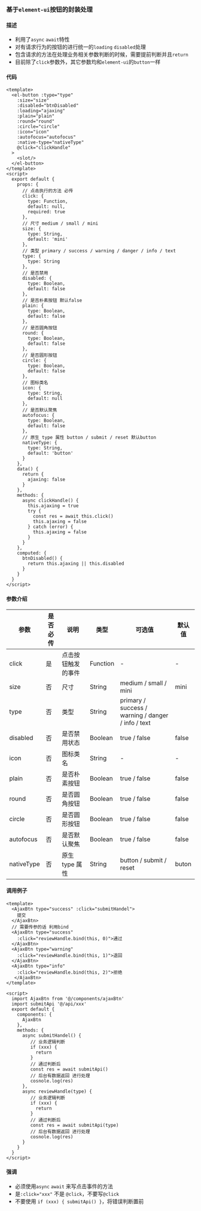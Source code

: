 ### 基于`element-ui`按钮的封装处理

#### 描述
* 利用了`async` `await`特性
* 对有请求行为的按钮的进行统一的`loading` `disabled`处理
* 包含请求的方法在处理业务相关参数判断的时候，需要提前判断并且`return`
* 目前除了`click`参数外，其它参数均和`element-ui`的`button`一样

#### 代码
```
<template>
  <el-button :type="type"
    :size="size"
    :disabled="btnDisabled"
    :loading="ajaxing"
    :plain="plain"
    :round="round"
    :circle="circle"
    :icon="icon"
    :autofocus="autofocus"
    :native-type="nativeType"
    @click="clickHandle"
  >
    <slot/>
  </el-button>
</template>
<script>
  export default {
    props: {
      // 点击执行的方法 必传
      click: {
        type: Function,
        default: null,
        required: true
      },
      // 尺寸 medium / small / mini
      size: {
        type: String,
        default: 'mini'
      },
      // 类型 primary / success / warning / danger / info / text
      type: {
        type: String
      },
      // 是否禁用
      disabled: {
        type: Boolean,
        default: false
      },
      // 是否朴素按钮 默认false
      plain: {
        type: Boolean,
        default: false
      },
      // 是否圆角按钮
      round: {
        type: Boolean,
        default: false
      },
      // 是否圆形按钮
      circle: {
        type: Boolean,
        default: false
      },
      // 图标类名
      icon: {
        type: String,
        default: null
      },
      // 是否默认聚焦
      autofocus: {
        type: Boolean,
        default: false
      },
      // 原生 type 属性 button / submit / reset 默认button
      nativeType: {
        type: String,
        default: 'button'
      }
    },
    data() {
      return {
        ajaxing: false
      }
    },
    methods: {
      async clickHandle() {
        this.ajaxing = true
        try {
          const res = await this.click()
          this.ajaxing = false
        } catch (error) {
          this.ajaxing = false
        }
      }
    },
    computed: {
      btnDisabled() {
        return this.ajaxing || this.disabled
      }
    }
  }
</script>
```

#### 参数介绍

| 参数 | 是否必传 | 说明 | 类型 | 可选值 | 默认值 |
| --- | --- | --- | --- | --- | --- |
| click | 是 | 点击按钮触发的事件 | Function | - | -
| size | 否 | 尺寸 | String | medium / small / mini | mini |
| type | 否 | 类型 | String | primary / success / warning / danger / info / text |
| disabled | 否 | 是否禁用状态 | Boolean | true / false | false
| icon | 否 | 图标类名 | String | - | - |
| plain | 否 | 是否朴素按钮 | Boolean | true / false | false
| round | 否 | 是否圆角按钮 | Boolean | true / false | false
| circle | 否 | 是否圆形按钮 | Boolean | true / false | false
| autofocus | 否 | 是否默认聚焦 | Boolean | true / false | false
| nativeType | 否 | 原生 type 属性 | String | button / submit / reset | buton



#### 调用例子
```
<template>
  <AjaxBtn type="success" :click="submitHandel">
  	提交
  </AjaxBtn>
  // 需要传参的话 利用bind
  <AjaxBtn type="success"
    :click="reviewHandle.bind(this, 0)">通过
  </AjaxBtn>
  <AjaxBtn type="warning"
    :click="reviewHandle.bind(this, 1)">退回
  </AjaxBtn>
  <AjaxBtn type="info"
    :click="reviewHandle.bind(this, 2)">拒绝
   </AjaxBtn>
</template>

<script>
  import AjaxBtn from '@/components/ajaxBtn'
  import submitApi '@/api/xxx'
  export default {
  	components: {
  	  AjaxBtn
  	},
  	methods: {
  	  async submitHandel() {
		 // 业务逻辑判断
		 if (xxx) {
		   return
		 }
		 // 通过判断后
		 const res = await submitApi()
		 // 后台有数据返回 进行处理
		 cosnole.log(res)
  	  },
  	  async reviewHandle(type) {
		 // 业务逻辑判断
		 if (xxx) {
		   return
		 }
		 // 通过判断后
		 const res = await submitApi(type)
		 // 后台有数据返回 进行处理
		 cosnole.log(res)
  	  }
  	}
  }
</script>
```

#### 强调
* 必须使用`async` `await` 来写点击事件的方法
* 是`:click="xxx"` 不是 `@click`，不要写`@click`
* 不要使用 `if (xxx) { submitApi() }`，将错误判断置前

